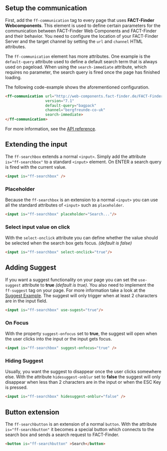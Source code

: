 ## Setup the communication
First, add the `ff-communication` tag to every page that uses
**FACT-Finder Webcomponents**. This element is used to define certain
parameters for the communication between FACT-Finder Web Components and FACT-Finder
and their behavior. You need to configure the location of your
FACT-Finder Server and the target channel by setting the `url` and
`channel` HTML attributes.

The `ff-communication` element has more attributes. One example is the
`default-query` attribute used to define a default search term that is
always used on pageload. When using the `search-immediate` attribute,
which requires no parameter, the search query is fired once the page has
finished loading.

The following code-example shows the aforementioned configuration.

```html
<ff-communication url="http://web-components.fact-finder.de/FACT-Finder7.1-Demoshop"
                  version="7.1"
                  default-query="bagpack"
                  channel="bergfreunde-co-uk"
                  search-immediate>
</ff-communication>
```
For more information, see the [API reference](/api/ff-searchbox#tab=api).

## Extending the input
The `ff-searchbox` extends a normal `<input>`. Simply add the attribute
`is="ff-searchbox"` to a standard `<input>` element. On ENTER a search
query is fired with the current value.
```html
<input is="ff-searchbox" />
```

### Placeholder
Because the `ff-searchbox` is an extension to a normal `<input>` you can
use all the standard attributes of `<input>` such as `placeholder`.
```html
<input is="ff-searchbox" placeholder="Search..."/>
```

### Select input value on click
With the `select-onclick` attribute you can define whether the value
should be selected when the search box gets focus. *(default is false)*
```html
<input is="ff-searchbox" select-onclick="true"/>
```

## Adding Suggest
If you want a suggest functionality on your page you can set the
`use-suggest` attribute to **true** *(default is true)*. You also need
to implement the `ff-suggest` tag on your page. For more information
take a look at the [Suggest Example](/api/ff-suggest). The suggest will
only trigger when at least 2 characters are in the input field.
```html
<input is="ff-searchbox" use-sugest="true"/>
```

### On Focus
With the property `suggest-onfocus` set to **true**, the suggest will
open when the user clicks into the input or the input gets focus.
```html
<input is="ff-searchbox" suggest-onfocus="true" />
```

### Hiding Suggest
Usually, you want the suggest to disappear once the user clicks
somewhere else. With the attribute `hidesuggest-onblur` set to **false**
the suggest will only disappear when less than 2 characters are in the
input or when the ESC Key is pressed.
```html
<input is="ff-searchbox" hidesuggest-onblur="false" />
```

## Button extension
The `ff-searchbutton` is an extension of a normal `button`. With the
attribute `is="ff-searchbutton"` it becomes a special button which
connects to the search box and sends a search request to FACT-Finder.
```html
<button is="ff-searchbutton" >Search</button>
```
